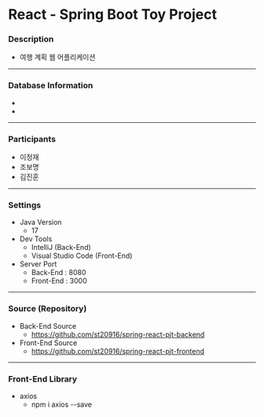 # React - Spring Boot Toy Project

### Description
+ 여행 계획 웹 어플리케이션
-----------------------------------
### Database Information
+ 
+ 
-----------------------------------
### Participants
+ 이정재
+ 조보명
+ 김진훈
-----------------------------------
### Settings
+ Java Version
  - 17
+ Dev Tools
  - IntelliJ (Back-End)
  - Visual Studio Code (Front-End)
+ Server Port
  - Back-End : 8080
  - Front-End : 3000
-----------------------------------
### Source (Repository)
+ Back-End Source
  - https://github.com/st20916/spring-react-pjt-backend
+ Front-End Source
  - https://github.com/st20916/spring-react-pjt-frontend
-----------------------------------
### Front-End Library
+ axios
  - npm i axios --save
